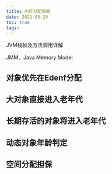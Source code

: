 ```yaml
---
title: 内存分配策略
date: 2021-05-29
toc: true
tags:
---
```





JVM栈帧及方法调用详解

JMM、Java Memory Model


## 对象优先在Edenf分配

## 大对象直接进入老年代

## 长期存活的对象将进入老年代

## 动态对象年龄判定

## 空间分配担保
